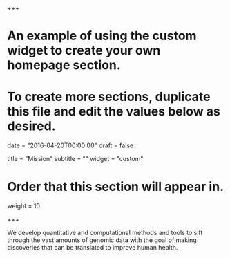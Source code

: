 +++
# An example of using the custom widget to create your own homepage section.
# To create more sections, duplicate this file and edit the values below as desired.

date = "2016-04-20T00:00:00"
draft = false

title = "Mission"
subtitle = ""
widget = "custom"

# Order that this section will appear in.
weight = 10

+++

We develop quantitative and computational methods and tools to sift through the vast amounts of genomic data with the goal of making discoveries that can be translated to improve human health.
